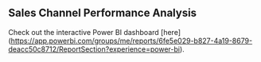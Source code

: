 ## Sales Channel Performance Analysis

Check out the interactive Power BI dashboard [here]
(https://app.powerbi.com/groups/me/reports/6fe5e029-b827-4a19-8679-deacc50c8712/ReportSection?experience=power-bi).
